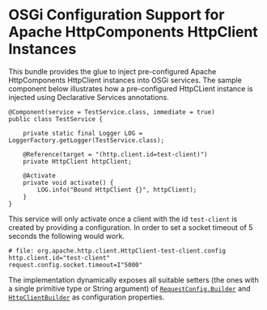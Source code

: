 # OSGi Configuration Support for Apache HttpComponents HttpClient Instances

This bundle provides the glue to inject pre-configured Apache HttpComponents HttpClient instances into OSGi services. The sample component below illustrates how a pre-configured HttpCLient instance is injected using Declarative Services annotations.

    @Component(service = TestService.class, immediate = true)
    public class TestService {
    
        private static final Logger LOG = LoggerFactory.getLogger(TestService.class);
    
        @Reference(target = "(http.client.id=test-client)")
        private HttpClient httpClient;
    
        @Activate
        private void activate() {
            LOG.info("Bound HttpClient {}", httpClient);
        }
    }

This service will only activate once a client with the id `test-client` is created by providing a configuration. In order to set a socket timeout of 5 seconds the following would work. 

    # file: org.apache.http.client.HttpClient-test-client.config
    http.client.id="test-client"
    request.config.socket.timeout=I"5000"

The implementation dynamically exposes all suitable setters (the ones with a single primitive type or String argument) of [`RequestConfig.Builder`](https://hc.apache.org/httpcomponents-client-ga/httpclient/apidocs/org/apache/http/client/config/RequestConfig.Builder.html) and [`HttpClientBuilder`](https://hc.apache.org/httpcomponents-client-ga/httpclient/apidocs/org/apache/http/impl/client/HttpClientBuilder.html) as configuration properties. 
